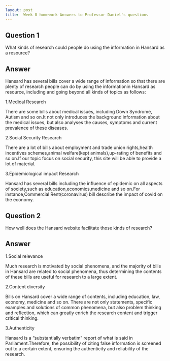 ```yaml
---
layout: post
title:  Week 8 homework-Answers to Professor Daniel's questions
---
```

## Question 1
What kinds of research could people do using the information in Hansard as a resource?

## Answer
Hansard has several bills cover a wide range of information so that there are plenty of research people can do by using the informationin Hansard as resource, including and going beyond all kinds of topics as follows:

1.Medical Research

There are some bills about medical issues, including Down Syndrome, Autism and so on.It not only introduces the background information about the medical issues, but also analyses the causes, symptoms and current prevalence of these diseases.


2.Social Security Research

There are a lot of bills about employment and trade union rights,health incentives schemes,animal welfare(kept animals),up-rating of benefits and so on.If our topic focus on social security, this site will be able to provide a lot of material.


3.Epidemiological impact Research

Hansard has several bills including the influence of epidemic on all aspects of society,such as education,economics,medicine and so on.For instance,Commercial Rent(coronavirus) bill describe the impact of covid on the economy.

## Question 2
How well does the Hansard website facilitate those kinds of research?

## Answer
1.Social relevance

Much research is motivated by social phenomena, and the majority of bills in Hansard are related to social phenomena, thus determining the contents of these bills are useful for research to a large extent.


2.Content diversity

Bills on Hansard cover a wide range of contents, including education, law, economy, medicine and so on. There are not only statements, specific examples and solutions of common phenomena, but also problem thinking and reflection, which can greatly enrich the research content and trigger critical thinking.


3.Authenticity

Hansard is a “substantially verbatim” report of what is said in Parliament.Therefore, the possibility of citing false information is screened out to a certain extent, ensuring the authenticity and reliability of the research.

